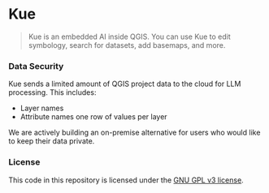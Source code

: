 # Kue

> Kue is an embedded AI inside QGIS. You can use Kue to edit symbology, search
for datasets, add basemaps, and more.

### Data Security

Kue sends a limited amount of QGIS project data to the cloud for LLM processing.
This includes:
- Layer names
- Attribute names one row of values per layer

We are actively building an on-premise alternative for users who would like
to keep their data private.

### License

This code in this repository is licensed under the [GNU GPL v3 license](./LICENSE).
